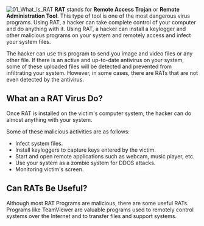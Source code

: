 ![01_What_Is_RAT](https://user-images.githubusercontent.com/90869009/158049395-c436db82-ee34-435e-8944-667c75c0ba62.jpg)
**RAT** stands for **Remote Access Trojan** or **Remote Administration Tool**. This type of tool is one of the most dangerous virus programs. Using RAT, a hacker can take complete control of your computer and do anything with it. Using RAT, a hacker can install a keylogger and other malicious programs on your system and remotely access and infect your system files.

The hacker can use this program to send you image and video files or any other file. If there is an active and up-to-date antivirus on your system, some of these uploaded files will be detected and prevented from infiltrating your system. However, in some cases, there are RATs that are not even detected by the antivirus. 

## What an a RAT Virus Do?
Once RAT is installed on the victim's computer system, the hacker can do almost anything with your system. 

Some of these malicious activities are as follows:
  * Infect system files.
  * Install keyloggers to capture keys entered by the victim.
  * Start and open remote applications such as webcam, music player, etc.
  * Use your system as a zombie system for DDOS attacks.
  * Monitoring victim's screen.

## Can RATs Be Useful?
Although most RAT Programs are malicious, there are some useful RATs. Programs like TeamViewer are valuable programs used to remotely control systems over the Internet and to transfer files and support systems.



